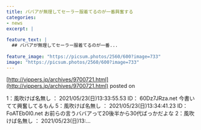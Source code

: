 ```yaml
---
title: ババアが無理してセーラー服着てるのが一番興奮する
categories:
- news
excerpt: |
  
feature_text: |
  ## ババアが無理してセーラー服着てるのが一番...
  
feature_image: "https://picsum.photos/2560/600?image=733"
image: "https://picsum.photos/2560/600?image=733"
---
```


[http://vippers.jp/archives/9700721.html](http://vippers.jp/archives/9700721.html)
posted on 

<!--more-->

1：風吹けば名無し ： 2021/05/23(日)13:33:55.53 ID： 60Dz7JRza.net 今書いてて興奮してるもん 5：風吹けば名無し ： 2021/05/23(日)13:34:41.23 ID： FoATEb0I0.net お前らの言うババアって20後半から30代ばっかだよな 2：風吹けば名無し ： 2021/05/23(日)13:...
